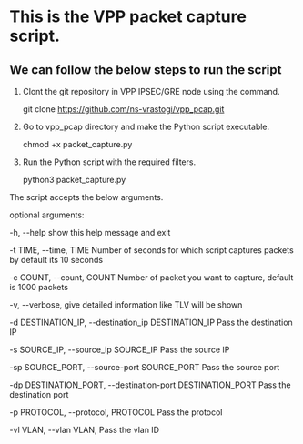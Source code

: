 # This is the VPP packet capture script. 
## We can follow the below steps to run the script
1. Clont the git repository in VPP IPSEC/GRE node using the command.
   
   git clone https://github.com/ns-vrastogi/vpp_pcap.git
2. Go to vpp_pcap directory and make the Python script executable.
   
   chmod +x packet_capture.py
   
3. Run the Python script with the required filters.
   
   python3 packet_capture.py


The script accepts the below arguments. 

optional arguments:

  -h, --help            show this help message and exit
  
  -t TIME, --time, TIME  Number of seconds for which script captures packets by default its 10 seconds
  
  -c COUNT, --count, COUNT Number of packet you want to capture, default is 1000 packets
								
  -v, --verbose, give detailed information like TLV will be shown
  
  -d DESTINATION_IP, --destination_ip DESTINATION_IP Pass the destination IP
  
  -s SOURCE_IP, --source_ip SOURCE_IP Pass the source IP
  
  -sp SOURCE_PORT, --source-port SOURCE_PORT Pass the source port
  
  -dp DESTINATION_PORT, --destination-port DESTINATION_PORT Pass the destination port
  
  -p PROTOCOL, --protocol, PROTOCOL Pass the protocol
  
  -vl VLAN, --vlan VLAN, Pass the vlan ID

</br>
